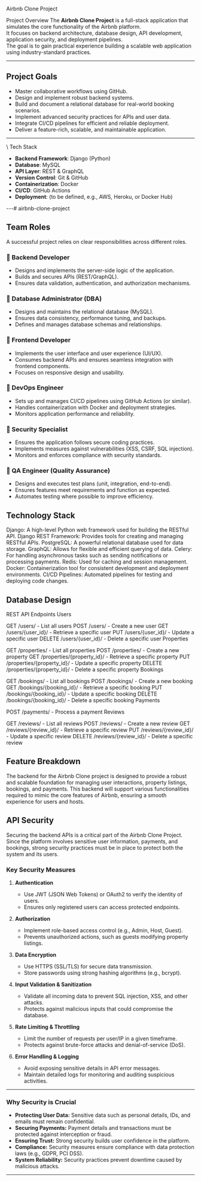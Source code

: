  Airbnb Clone Project

 Project Overview
The **Airbnb Clone Project** is a full-stack application that simulates the core functionality of the Airbnb platform.  
It focuses on backend architecture, database design, API development, application security, and deployment pipelines.  
The goal is to gain practical experience building a scalable web application using industry-standard practices.

---

## Project Goals
- Master collaborative workflows using GitHub.  
- Design and implement robust backend systems.  
- Build and document a relational database for real-world booking scenarios.  
- Implement advanced security practices for APIs and user data.  
- Integrate CI/CD pipelines for efficient and reliable deployment.  
- Deliver a feature-rich, scalable, and maintainable application.  

---

\ Tech Stack
- **Backend Framework**: Django (Python)  
- **Database**: MySQL  
- **API Layer**: REST & GraphQL  
- **Version Control**: Git & GitHub  
- **Containerization**: Docker  
- **CI/CD**: GitHub Actions  
- **Deployment**: (to be defined, e.g., AWS, Heroku, or Docker Hub)  

---# airbnb-clone-project

##  Team Roles

A successful project relies on clear responsibilities across different roles. 

### 🔹 Backend Developer
- Designs and implements the server-side logic of the application.
- Builds and secures APIs (REST/GraphQL).
- Ensures data validation, authentication, and authorization mechanisms.

### 🔹 Database Administrator (DBA)
- Designs and maintains the relational database (MySQL).
- Ensures data consistency, performance tuning, and backups.
- Defines and manages database schemas and relationships.

### 🔹 Frontend Developer
- Implements the user interface and user experience (UI/UX).
- Consumes backend APIs and ensures seamless integration with frontend components.
- Focuses on responsive design and usability.

### 🔹 DevOps Engineer
- Sets up and manages CI/CD pipelines using GitHub Actions (or similar).
- Handles containerization with Docker and deployment strategies.
- Monitors application performance and reliability.

### 🔹 Security Specialist
- Ensures the application follows secure coding practices.
- Implements measures against vulnerabilities (XSS, CSRF, SQL injection).
- Monitors and enforces compliance with security standards.


### 🔹 QA Engineer (Quality Assurance)
- Designs and executes test plans (unit, integration, end-to-end).
- Ensures features meet requirements and function as expected.
- Automates testing where possible to improve efficiency.

## Technology Stack
Django: A high-level Python web framework used for building the RESTful API.
Django REST Framework: Provides tools for creating and managing RESTful APIs.
PostgreSQL: A powerful relational database used for data storage.
GraphQL: Allows for flexible and efficient querying of data.
Celery: For handling asynchronous tasks such as sending notifications or processing payments.
Redis: Used for caching and session management.
Docker: Containerization tool for consistent development and deployment environments.
CI/CD Pipelines: Automated pipelines for testing and deploying code changes.

## Database Design
REST API Endpoints
Users

GET /users/ - List all users
POST /users/ - Create a new user
GET /users/{user_id}/ - Retrieve a specific user
PUT /users/{user_id}/ - Update a specific user
DELETE /users/{user_id}/ - Delete a specific user
Properties

GET /properties/ - List all properties
POST /properties/ - Create a new property
GET /properties/{property_id}/ - Retrieve a specific property
PUT /properties/{property_id}/ - Update a specific property
DELETE /properties/{property_id}/ - Delete a specific property
Bookings

GET /bookings/ - List all bookings
POST /bookings/ - Create a new booking
GET /bookings/{booking_id}/ - Retrieve a specific booking
PUT /bookings/{booking_id}/ - Update a specific booking
DELETE /bookings/{booking_id}/ - Delete a specific booking
Payments

POST /payments/ - Process a payment
Reviews

GET /reviews/ - List all reviews
POST /reviews/ - Create a new review
GET /reviews/{review_id}/ - Retrieve a specific review
PUT /reviews/{review_id}/ - Update a specific review
DELETE /reviews/{review_id}/ - Delete a specific review

## Feature Breakdown
The backend for the Airbnb Clone project is designed to provide a robust and scalable foundation for managing user interactions, property listings, bookings, and payments. This backend will support various functionalities required to mimic the core features of Airbnb, ensuring a smooth experience for users and hosts.

## API Security

Securing the backend APIs is a critical part of the Airbnb Clone Project. Since the platform involves sensitive user information, payments, and bookings, strong security practices must be in place to protect both the system and its users.

### Key Security Measures

1. **Authentication**
   - Use JWT (JSON Web Tokens) or OAuth2 to verify the identity of users.
   - Ensures only registered users can access protected endpoints.

2. **Authorization**
   - Implement role-based access control (e.g., Admin, Host, Guest).
   - Prevents unauthorized actions, such as guests modifying property listings.

3. **Data Encryption**
   - Use HTTPS (SSL/TLS) for secure data transmission.
   - Store passwords using strong hashing algorithms (e.g., bcrypt).

4. **Input Validation & Sanitization**
   - Validate all incoming data to prevent SQL injection, XSS, and other attacks.
   - Protects against malicious inputs that could compromise the database.

5. **Rate Limiting & Throttling**
   - Limit the number of requests per user/IP in a given timeframe.
   - Protects against brute-force attacks and denial-of-service (DoS).

6. **Error Handling & Logging**
   - Avoid exposing sensitive details in API error messages.
   - Maintain detailed logs for monitoring and auditing suspicious activities.

---

### Why Security is Crucial

- **Protecting User Data:** Sensitive data such as personal details, IDs, and emails must remain confidential.  
- **Securing Payments:** Payment details and transactions must be protected against interception or fraud.  
- **Ensuring Trust:** Strong security builds user confidence in the platform.  
- **Compliance:** Security measures ensure compliance with data protection laws (e.g., GDPR, PCI DSS).  
- **System Reliability:** Security practices prevent downtime caused by malicious attacks.  

---